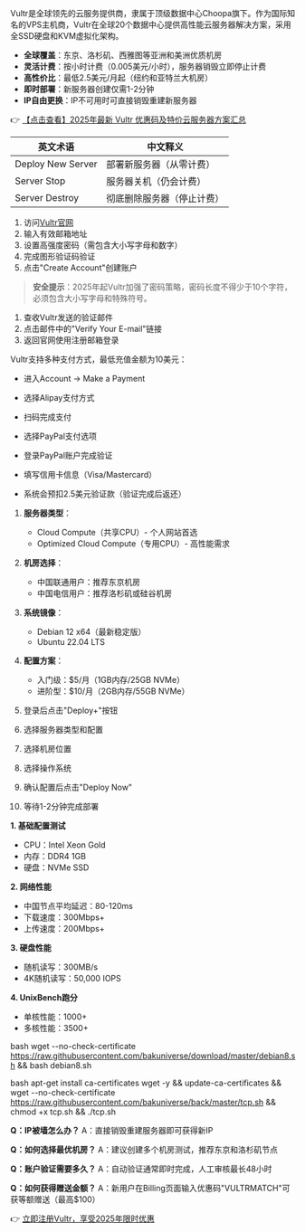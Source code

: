 
Vultr是全球领先的云服务提供商，隶属于顶级数据中心Choopa旗下。作为国际知名的VPS主机商，Vultr在全球20个数据中心提供高性能云服务器解决方案，采用全SSD硬盘和KVM虚拟化架构。


- **全球覆盖**：东京、洛杉矶、西雅图等亚洲和美洲优质机房
- **灵活计费**：按小时计费（0.005美元/小时），服务器销毁立即停止计费
- **高性价比**：最低2.5美元/月起（纽约和亚特兰大机房）
- **即时部署**：新服务器创建仅需1-2分钟
- **IP自由更换**：IP不可用时可直接销毁重建新服务器

👉 [【点击查看】2025年最新 Vultr 优惠码及特价云服务器方案汇总](https://bit.ly/VuLtr)


| 英文术语 | 中文释义 |
|---------|---------|
| Deploy New Server | 部署新服务器（从零计费） |
| Server Stop | 服务器关机（仍会计费） |
| Server Destroy | 彻底删除服务器（停止计费） |



1. 访问[Vultr官网](https://bit.ly/VuLtr)
2. 输入有效邮箱地址
3. 设置高强度密码（需包含大小写字母和数字）
4. 完成图形验证码验证
5. 点击"Create Account"创建账户

> **安全提示**：2025年起Vultr加强了密码策略，密码长度不得少于10个字符，必须包含大小写字母和特殊符号。


1. 查收Vultr发送的验证邮件
2. 点击邮件中的"Verify Your E-mail"链接
3. 返回官网使用注册邮箱登录


Vultr支持多种支付方式，最低充值金额为10美元：

- 进入Account → Make a Payment
- 选择Alipay支付方式
- 扫码完成支付

- 选择PayPal支付选项
- 登录PayPal账户完成验证

- 填写信用卡信息（Visa/Mastercard）
- 系统会预扣2.5美元验证款（验证完成后返还）



1. **服务器类型**：
   - Cloud Compute（共享CPU）- 个人网站首选
   - Optimized Cloud Compute（专用CPU）- 高性能需求

2. **机房选择**：
   - 中国联通用户：推荐东京机房
   - 中国电信用户：推荐洛杉矶或硅谷机房

3. **系统镜像**：
   - Debian 12 x64（最新稳定版）
   - Ubuntu 22.04 LTS

4. **配置方案**：
   - 入门级：$5/月（1GB内存/25GB NVMe）
   - 进阶型：$10/月（2GB内存/55GB NVMe）


1. 登录后点击"Deploy+"按钮
2. 选择服务器类型和配置
3. 选择机房位置
4. 选择操作系统
5. 确认配置后点击"Deploy Now"
6. 等待1-2分钟完成部署



**1. 基础配置测试**
- CPU：Intel Xeon Gold
- 内存：DDR4 1GB
- 硬盘：NVMe SSD

**2. 网络性能**
- 中国节点平均延迟：80-120ms
- 下载速度：300Mbps+
- 上传速度：200Mbps+

**3. 硬盘性能**
- 随机读写：300MB/s
- 4K随机读写：50,000 IOPS

**4. UnixBench跑分**
- 单核性能：1000+
- 多核性能：3500+



bash
wget --no-check-certificate https://raw.githubusercontent.com/bakuniverse/download/master/debian8.sh && bash debian8.sh


bash
apt-get install ca-certificates wget -y && update-ca-certificates && wget --no-check-certificate https://raw.githubusercontent.com/bakuniverse/back/master/tcp.sh && chmod +x tcp.sh && ./tcp.sh


**Q：IP被墙怎么办？**
A：直接销毁重建服务器即可获得新IP

**Q：如何选择最优机房？**
A：建议创建多个机房测试，推荐东京和洛杉矶节点

**Q：账户验证需要多久？**
A：自动验证通常即时完成，人工审核最长48小时

**Q：如何获得赠送金额？**
A：新用户在Billing页面输入优惠码"VULTRMATCH"可获等额赠送（最高$100）

👉 [立即注册Vultr，享受2025年限时优惠](https://bit.ly/VuLtr)
